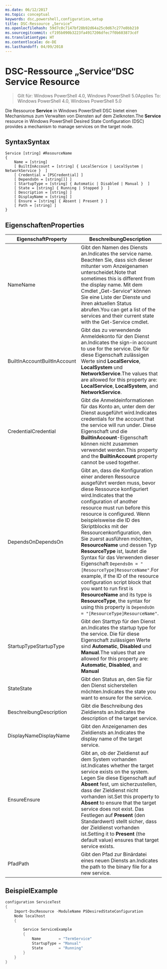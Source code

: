 ```yaml
---
ms.date: 06/12/2017
ms.topic: conceptual
keywords: dsc,powershell,configuration,setup
title: DSC-Ressource „Service“
ms.openlocfilehash: 59d7c0c7147bf28b92d64a25c0d67c277e0bb210
ms.sourcegitcommit: cf195b090b3223fa4917206dfec7f0b603873cdf
ms.translationtype: HT
ms.contentlocale: de-DE
ms.lasthandoff: 04/09/2018
---
```

# <a name="dsc-service-resource"></a><span data-ttu-id="c9477-103">DSC-Ressource „Service“</span><span class="sxs-lookup"><span data-stu-id="c9477-103">DSC Service Resource</span></span>

> <span data-ttu-id="c9477-104">Gilt für: Windows PowerShell 4.0, Windows PowerShell 5.0</span><span class="sxs-lookup"><span data-stu-id="c9477-104">Applies To: Windows PowerShell 4.0, Windows PowerShell 5.0</span></span>


<span data-ttu-id="c9477-105">Die Ressource **Service** in Windows PowerShell DSC bietet einen Mechanismus zum Verwalten von Diensten auf dem Zielknoten.</span><span class="sxs-lookup"><span data-stu-id="c9477-105">The **Service** resource in Windows PowerShell Desired State Configuration (DSC) provides a mechanism to manage services on the target node.</span></span>

## <a name="syntax"></a><span data-ttu-id="c9477-106">Syntax</span><span class="sxs-lookup"><span data-stu-id="c9477-106">Syntax</span></span>

```
Service [string] #ResourceName
{
    Name = [string]
    [ BuiltInAccount = [string] { LocalService | LocalSystem | NetworkService }  ]
    [ Credential = [PSCredential] ]
    [ DependsOn = [string[]] ]
    [ StartupType = [string] { Automatic | Disabled | Manual }  ]
    [ State = [string] { Running | Stopped }  ]
    [ Description = [string] ]
    [ DisplayName = [string] ]
    [ Ensure = [string] { Absent | Present } ]
    [ Path = [string] ]
}
```

## <a name="properties"></a><span data-ttu-id="c9477-107">Eigenschaften</span><span class="sxs-lookup"><span data-stu-id="c9477-107">Properties</span></span>

|  <span data-ttu-id="c9477-108">Eigenschaft</span><span class="sxs-lookup"><span data-stu-id="c9477-108">Property</span></span>  |  <span data-ttu-id="c9477-109">Beschreibung</span><span class="sxs-lookup"><span data-stu-id="c9477-109">Description</span></span>   |
|---|---|
| <span data-ttu-id="c9477-110">Name</span><span class="sxs-lookup"><span data-stu-id="c9477-110">Name</span></span>| <span data-ttu-id="c9477-111">Gibt den Namen des Diensts an.</span><span class="sxs-lookup"><span data-stu-id="c9477-111">Indicates the service name.</span></span> <span data-ttu-id="c9477-112">Beachten Sie, dass sich dieser mitunter vom Anzeigenamen unterscheidet.</span><span class="sxs-lookup"><span data-stu-id="c9477-112">Note that sometimes this is different from the display name.</span></span> <span data-ttu-id="c9477-113">Mit dem Cmdlet „Get-Service“ können Sie eine Liste der Dienste und ihren aktuellen Status abrufen.</span><span class="sxs-lookup"><span data-stu-id="c9477-113">You can get a list of the services and their current state with the Get-Service cmdlet.</span></span>|
| <span data-ttu-id="c9477-114">BuiltInAccount</span><span class="sxs-lookup"><span data-stu-id="c9477-114">BuiltInAccount</span></span>| <span data-ttu-id="c9477-115">Gibt das zu verwendende Anmeldekonto für den Dienst an.</span><span class="sxs-lookup"><span data-stu-id="c9477-115">Indicates the sign-in account to use for the service.</span></span> <span data-ttu-id="c9477-116">Die für diese Eigenschaft zulässigen Werte sind **LocalService**, **LocalSystem** und **NetworkService**.</span><span class="sxs-lookup"><span data-stu-id="c9477-116">The values that are allowed for this property are: **LocalService**, **LocalSystem**, and **NetworkService**.</span></span>|
| <span data-ttu-id="c9477-117">Credential</span><span class="sxs-lookup"><span data-stu-id="c9477-117">Credential</span></span>| <span data-ttu-id="c9477-118">Gibt die Anmeldeinformationen für das Konto an, unter dem der Dienst ausgeführt wird.</span><span class="sxs-lookup"><span data-stu-id="c9477-118">Indicates credentials for the account that the service will run under.</span></span> <span data-ttu-id="c9477-119">Diese Eigenschaft und die __BuiltinAccount__-Eigenschaft können nicht zusammen verwendet werden.</span><span class="sxs-lookup"><span data-stu-id="c9477-119">This property and the __BuiltinAccount__ property cannot be used together.</span></span>|
| <span data-ttu-id="c9477-120">DependsOn</span><span class="sxs-lookup"><span data-stu-id="c9477-120">DependsOn</span></span>| <span data-ttu-id="c9477-121">Gibt an, dass die Konfiguration einer anderen Ressource ausgeführt werden muss, bevor diese Ressource konfiguriert wird.</span><span class="sxs-lookup"><span data-stu-id="c9477-121">Indicates that the configuration of another resource must run before this resource is configured.</span></span> <span data-ttu-id="c9477-122">Wenn beispielsweise die ID des Skriptblocks mit der Ressourcenkonfiguration, den Sie zuerst ausführen möchten, __ResourceName__ und dessen Typ __ResourceType__ ist, lautet die Syntax für das Verwenden dieser Eigenschaft `DependsOn = "[ResourceType]ResourceName"`.</span><span class="sxs-lookup"><span data-stu-id="c9477-122">For example, if the ID of the resource configuration script block that you want to run first is __ResourceName__ and its type is __ResourceType__, the syntax for using this property is `DependsOn = "[ResourceType]ResourceName"`.</span></span>|
| <span data-ttu-id="c9477-123">StartupType</span><span class="sxs-lookup"><span data-stu-id="c9477-123">StartupType</span></span>| <span data-ttu-id="c9477-124">Gibt den Starttyp für den Dienst an.</span><span class="sxs-lookup"><span data-stu-id="c9477-124">Indicates the startup type for the service.</span></span> <span data-ttu-id="c9477-125">Die für diese Eigenschaft zulässigen Werte sind **Automatic**, **Disabled** und **Manual**.</span><span class="sxs-lookup"><span data-stu-id="c9477-125">The values that are allowed for this property are: **Automatic**, **Disabled**, and **Manual**</span></span>|
| <span data-ttu-id="c9477-126">State</span><span class="sxs-lookup"><span data-stu-id="c9477-126">State</span></span>| <span data-ttu-id="c9477-127">Gibt den Status an, den Sie für den Dienst sicherstellen möchten.</span><span class="sxs-lookup"><span data-stu-id="c9477-127">Indicates the state you want to ensure for the service.</span></span>|
| <span data-ttu-id="c9477-128">Beschreibung</span><span class="sxs-lookup"><span data-stu-id="c9477-128">Description</span></span> | <span data-ttu-id="c9477-129">Gibt die Beschreibung des Zieldiensts an.</span><span class="sxs-lookup"><span data-stu-id="c9477-129">Indicates the description of the target service.</span></span>|
| <span data-ttu-id="c9477-130">DisplayName</span><span class="sxs-lookup"><span data-stu-id="c9477-130">DisplayName</span></span> | <span data-ttu-id="c9477-131">Gibt den Anzeigenamen des Zieldiensts an.</span><span class="sxs-lookup"><span data-stu-id="c9477-131">Indicates the display name of the target service.</span></span>|
| <span data-ttu-id="c9477-132">Ensure</span><span class="sxs-lookup"><span data-stu-id="c9477-132">Ensure</span></span> | <span data-ttu-id="c9477-133">Gibt an, ob der Zieldienst auf dem System vorhanden ist.</span><span class="sxs-lookup"><span data-stu-id="c9477-133">Indicates whether the target service exists on the system.</span></span> <span data-ttu-id="c9477-134">Legen Sie diese Eigenschaft auf **Absent** fest, um sicherzustellen, dass der Zieldienst nicht vorhanden ist.</span><span class="sxs-lookup"><span data-stu-id="c9477-134">Set this property to **Absent** to ensure that the target service does not exist.</span></span> <span data-ttu-id="c9477-135">Das Festlegen auf **Present** (den Standardwert) stellt sicher, dass der Zieldienst vorhanden ist.</span><span class="sxs-lookup"><span data-stu-id="c9477-135">Setting it to **Present** (the default value) ensures that target service exists.</span></span>|
| <span data-ttu-id="c9477-136">Pfad</span><span class="sxs-lookup"><span data-stu-id="c9477-136">Path</span></span> | <span data-ttu-id="c9477-137">Gibt den Pfad zur Binärdatei eines neuen Diensts an.</span><span class="sxs-lookup"><span data-stu-id="c9477-137">Indicates the path to the binary file for a new service.</span></span>|

## <a name="example"></a><span data-ttu-id="c9477-138">Beispiel</span><span class="sxs-lookup"><span data-stu-id="c9477-138">Example</span></span>

```powershell
configuration ServiceTest
{
    Import-DscResource -ModuleName PSDesiredStateConfiguration
    Node localhost
    {

        Service ServiceExample
        {
            Name        = "TermService"
            StartupType = "Manual"
            State       = "Running"
        }
    }
}
```